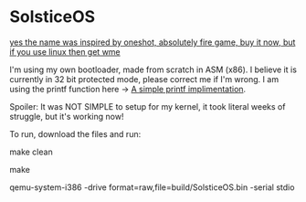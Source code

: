 # SolsticeOS

[yes the name was inspired by oneshot, absolutely fire game, buy it now, but if you use linux then get wme](https://store.steampowered.com/app/420530/OneShot/)

I'm using my own bootloader, made from scratch in ASM (x86).
I believe it is currently in 32 bit protected mode, please correct me if I'm wrong.
I am using the printf function here  -> [A simple printf implimentation](https://github.com/mpaland/printf/tree/master).

Spoiler: It was NOT SIMPLE to setup for my kernel, it took literal weeks of struggle, but it's working now!

To run, download the files and run:

  make clean
  
  make
  
  qemu-system-i386 -drive format=raw,file=build/SolsticeOS.bin -serial stdio


